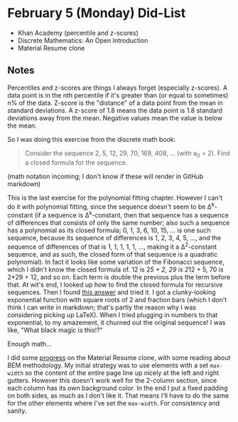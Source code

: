 # February 5 (Monday) Did-List

* Khan Academy (percentile and z-scores)
* Discrete Mathematics: An Open Introduction
* Material Resume clone

## Notes

Percentiles and z-scores are things I always forget (especially z-scores). A
data point is in the nth percentile if it's greater than (or equal to sometimes)
n% of the data. Z-score is the "distance" of a data point from the mean in
standard deviations. A z-score of 1.8 means the data point is 1.8 standard
deviations away from the mean. Negative values mean the value is below the mean.

So I was doing this exercise from the discrete math book:

> Consider the sequence 2, 5, 12, 29, 70, 169, 408, ... (with a<sub>0</sub> =
> 2). Find a closed formula for the sequence.

(math notation incoming; I don't know if these will render in GitHub markdown)

This is the last exercise for the polynomial fitting chapter. However I can't do
it with polynomial fitting, since the sequence doesn't seem to be
&Delta;<sup>k</sup>-constant (if a sequence is &Delta;<sup>k</sup>-constant,
then that sequence has a sequence of differences that consists of only the same
number; also such a sequence has a polynomial as its closed formula; 0, 1, 3, 6,
10, 15, ... is one such sequence, because its sequence of differences is 1, 2,
3, 4, 5, ..., and the sequence of differences of that is 1, 1, 1, 1, 1, ...,
making it a &Delta;<sup>2</sup>-constant sequence, and as such, the closed form
of that sequence is a quadratic polynomial). In fact it looks like some
variation of the Fibonacci sequence, which I didn't know the closed formula of.
12 is 2*5 + 2, 29 is 2*12 + 5, 70 is 2\*29 + 12, and so on. Each term is double
the previous plus the term before that. At wit's end, I looked up how to find
the closed formula for recursive sequences. Then I found
[this answer](https://math.stackexchange.com/a/1426247) and tried it. I got a
clunky-looking exponential function with square roots of 2 and fraction bars
(which I don't think I can write in markdown; that's partly the reason why I was
considering picking up LaTeX). When I tried plugging in numbers to that
exponential, to my amazement, it churned out the original sequence! I was like,
"What black magic is this!?"

Enough math...

I did some
[progress](https://github.com/kevcomedia/material-resume-clone/tree/884ed3dff46ead35d7f3bfa6c18ee3d2296aadd3/src)
on the Material Resume clone, with some reading about BEM methodology. My
initial strategy was to use elements with a set `max-width` so the content of
the entire page line up nicely at the left and right gutters. However this
doesn't work well for the 2-column section, since each column has its own
background color. In the end I put a fixed padding on both sides, as much as I
don't like it. That means I'll have to do the same for the other elements where
I've set the `max-width`. For consistency and sanity.
